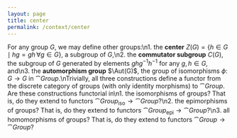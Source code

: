 ```yaml
---
layout: page
title: center
permalink: /context/center
---
```

For any group $G$, we may define other groups:\n1. the **center** $Z(G) = \{ h \in G \mid hg = gh\, \forall g \in G\}$, a subgroup of $G$,\n2. the **commutator subgroup** $C(G)$, the subgroup of $G$ generated by elements $ghg^{-1}h^{-1}$ for any $g,h \in G$, and\n3. the **automorphism group** $\Aut(G)$, the group of isomorphisms $\phi \colon G \to G$ in $\cat{Group}$.\nTrivially, all three constructions define a functor from the discrete category of groups (with only identity morphisms) to $\cat{Group}$. Are these constructions functorial in\n1. the isomorphisms of groups? That is, do they extend to functors $\cat{Group}_\text{iso} \to \cat{Group}$?\n2. the epimorphisms of groups? That is, do they extend to functors $\cat{Group}_\text{epi} \to \cat{Group}$?\n3. all homomorphisms of groups? That is, do they extend to functors $\cat{Group} \to \cat{Group}$?
